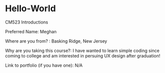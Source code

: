 # Hello-World
CM523 Introductions

Preferred Name: Meghan

Where are you from? : Basking Ridge, New Jersey

Why are you taking this course?: I have wanted to learn simple coding since coming to college and am interested in persuing UX design after graduation!

Link to portfolio (if you have one): N/A
